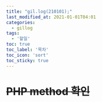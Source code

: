 ```yaml
---
title: "gil.log(210101);"
last_modified_at: 2021-01-01T04:01
categories: 
  - gillog
tags: 
  - '할일'
toc: true
toc_label: '목차'
toc_icon: 'sort'
toc_sticky: true
---
```

# ~~PHP method 확인~~